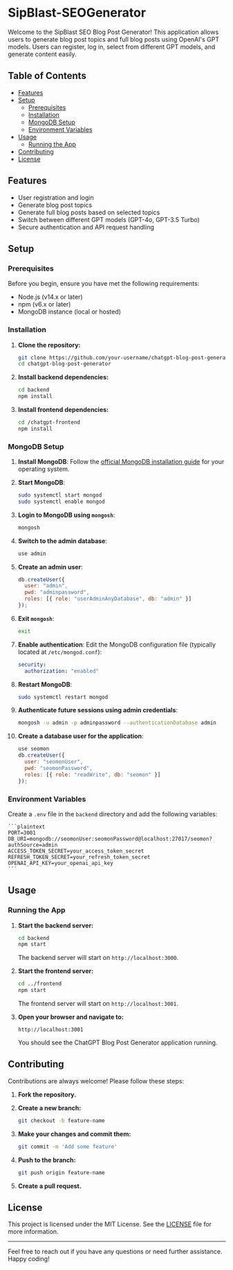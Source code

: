 # SipBlast-SEOGenerator

Welcome to the SipBlast SEO Blog Post Generator! This application allows users to generate blog post topics and full blog posts using OpenAI's GPT models. Users can register, log in, select from different GPT models, and generate content easily.

## Table of Contents

- [Features](#features)
- [Setup](#setup)
  - [Prerequisites](#prerequisites)
  - [Installation](#installation)
  - [MongoDB Setup](#mongodb-setup)
  - [Environment Variables](#environment-variables)
- [Usage](#usage)
  - [Running the App](#running-the-app)
- [Contributing](#contributing)
- [License](#license)

## Features

- User registration and login
- Generate blog post topics
- Generate full blog posts based on selected topics
- Switch between different GPT models (GPT-4o, GPT-3.5 Turbo)
- Secure authentication and API request handling

## Setup

### Prerequisites

Before you begin, ensure you have met the following requirements:

- Node.js (v14.x or later)
- npm (v6.x or later)
- MongoDB instance (local or hosted)

### Installation

1. **Clone the repository:**

    ```bash
    git clone https://github.com/your-username/chatgpt-blog-post-generator.git
    cd chatgpt-blog-post-generator
    ```

2. **Install backend dependencies:**

    ```bash
    cd backend
    npm install
    ```

3. **Install frontend dependencies:**

    ```bash
    cd /chatgpt-frontend
    npm install
    ```

### MongoDB Setup

1. **Install MongoDB**: Follow the [official MongoDB installation guide](https://docs.mongodb.com/manual/installation/) for your operating system.

2. **Start MongoDB**:

    ```bash
    sudo systemctl start mongod
    sudo systemctl enable mongod
    ```

3. **Login to MongoDB using `mongosh`**:

    ```bash
    mongosh
    ```

4. **Switch to the admin database**:

    ```bash
    use admin
    ```

5. **Create an admin user**:

    ```javascript
    db.createUser({
      user: "admin",
      pwd: "adminpassword",
      roles: [{ role: "userAdminAnyDatabase", db: "admin" }]
    });
    ```

6. **Exit `mongosh`**:

    ```bash
    exit
    ```

7. **Enable authentication**: Edit the MongoDB configuration file (typically located at `/etc/mongod.conf`):

    ```yaml
    security:
      authorization: "enabled"
    ```

8. **Restart MongoDB**:

    ```bash
    sudo systemctl restart mongod
    ```

9. **Authenticate future sessions using admin credentials**:

    ```bash
    mongosh -u admin -p adminpassword --authenticationDatabase admin
    ```

10. **Create a database user for the application**:

    ```javascript
    use seomon
    db.createUser({
      user: "seomonUser",
      pwd: "seomonPassword",
      roles: [{ role: "readWrite", db: "seomon" }]
    });
    ```

### Environment Variables

Create a `.env` file in the `backend` directory and add the following variables:

    ```plaintext
    PORT=3001
    DB_URI=mongodb://seomonUser:seomonPassword@localhost:27017/seomon?authSource=admin
    ACCESS_TOKEN_SECRET=your_access_token_secret
    REFRESH_TOKEN_SECRET=your_refresh_token_secret
    OPENAI_API_KEY=your_openai_api_key
    ```

## Usage

### Running the App

1. **Start the backend server:**

    ```bash
    cd backend
    npm start
    ```

    The backend server will start on `http://localhost:3000`.

2. **Start the frontend server:**

    ```bash
    cd ../frontend
    npm start
    ```

    The frontend server will start on `http://localhost:3001`.

3. **Open your browser and navigate to:**

    ```plaintext
    http://localhost:3001
    ```

    You should see the ChatGPT Blog Post Generator application running.

## Contributing

Contributions are always welcome! Please follow these steps:

1. **Fork the repository.**
2. **Create a new branch:**

    ```bash
    git checkout -b feature-name
    ```

3. **Make your changes and commit them:**

    ```bash
    git commit -m 'Add some feature'
    ```

4. **Push to the branch:**

    ```bash
    git push origin feature-name
    ```

5. **Create a pull request.**

## License

This project is licensed under the MIT License. See the [LICENSE](LICENSE) file for more information.

---

Feel free to reach out if you have any questions or need further assistance. Happy coding!

